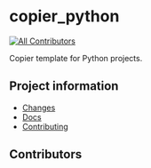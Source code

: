 # copier_python

[![All Contributors](https://img.shields.io/github/all-contributors/softboiler/boilercv?color=ee8449&style=flat-square)](#contributors)

Copier template for Python projects.

## Project information

- [Changes](<https://blakeNaccarato.github.io/copier-python/changelog.html>)
- [Docs](<https://blakeNaccarato.github.io/copier-python>)
- [Contributing](<https://blakeNaccarato.github.io/copier-python/contributing.html>)

## Contributors

<!-- ALL-CONTRIBUTORS-LIST:START - Do not remove or modify this section -->
<!-- ALL-CONTRIBUTORS-LIST:END -->
